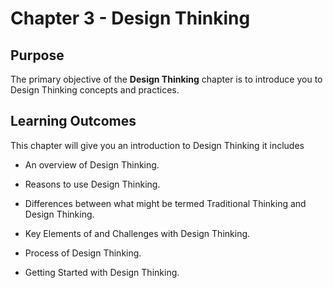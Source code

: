 # Chapter 3 - Design Thinking

## Purpose

The primary objective of the **Design Thinking** chapter is to introduce you to Design Thinking concepts and practices.

## Learning Outcomes

This chapter will give you an introduction to Design Thinking it includes

- An overview of Design Thinking.

- Reasons to use Design Thinking.

- Differences between what might be termed Traditional Thinking and Design Thinking.

- Key Elements of and Challenges with Design Thinking.

- Process of Design Thinking.

- Getting Started with Design Thinking.
